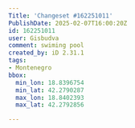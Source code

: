 ```yaml
---
Title: 'Changeset #162251011'
PublishDate: 2025-02-07T16:00:20Z
id: 162251011
user: Gisbudva
comment: swiming pool
created_by: iD 2.31.1
tags:
- Montenegro
bbox:
  min_lon: 18.8396754
  min_lat: 42.2790287
  max_lon: 18.8402393
  max_lat: 42.2792856

---
```

